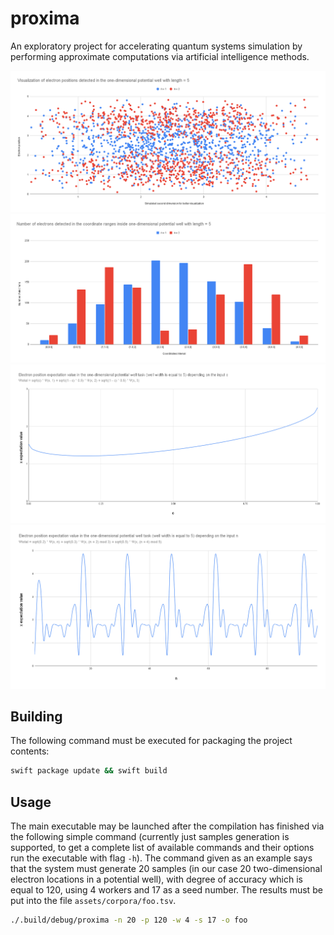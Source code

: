 # proxima

An exploratory project for accelerating quantum systems simulation by performing approximate computations via artificial intelligence methods.

![electron-positions](images/electron-positions.png)
![n-electrons-histogram](images/n-electrons-histogram.png)
![x-expectation-value-c-based-plot](images/x-expectation-value-c-based-plot.png)
![x-expectation-value-n-based-plot](images/x-expectation-value-n-based-plot.png)

## Building

The following command must be executed for packaging the project contents:

```sh
swift package update && swift build
```

## Usage

The main executable may be launched after the compilation has finished via the following simple command (currently just samples generation is supported, to get a complete list of available
commands and their options run the executable with flag `-h`). The command given as an example says that the system must generate 20 samples (in our case 20 two-dimensional electron locations
in a potential well), with degree of accuracy which is equal to 120, using 4 workers and 17 as a seed number. The results must be put into the file `assets/corpora/foo.tsv`.

```sh
./.build/debug/proxima -n 20 -p 120 -w 4 -s 17 -o foo
```
